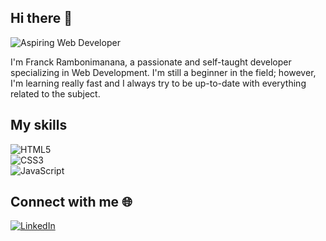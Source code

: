 ## Hi there 👋

![Aspiring Web Developer](https://res.cloudinary.com/diclj93tn/image/upload/v1732530933/Aspiring_Web_Developer_resized_bm1h6l.png)

I'm Franck Rambonimanana, a passionate and self-taught developer specializing in Web Development. I'm still a beginner in the field; however, I'm learning really fast and I always try to be up-to-date with everything related to the subject.

## My skills
![HTML5](https://img.shields.io/badge/HTML5-E34F26?style=for-the-badge&logo=html5&logoColor=white)  
![CSS3](https://img.shields.io/badge/CSS3-1572B6?style=for-the-badge&logo=css3&logoColor=white)  
![JavaScript](https://img.shields.io/badge/JavaScript-F7DF1E?style=for-the-badge&logo=javascript&logoColor=black)  

## Connect with me 🌐
[![LinkedIn](https://img.shields.io/badge/LinkedIn-0077B5?style=for-the-badge&logo=linkedin&logoColor=white)](https://www.linkedin.com/in/franck-rambonimanana-b578a833a/)

